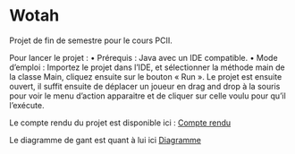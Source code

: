 # Wotah
  Projet de fin de semestre pour le cours PCII.

Pour lancer le projet :
•	Prérequis : Java avec un IDE compatible.
•	Mode d’emploi : Importez le projet dans l’IDE, et sélectionner la méthode main de la classe Main, cliquez ensuite sur le bouton « Run ». Le projet est ensuite ouvert, il suffit ensuite de déplacer un joueur en drag and drop à la souris pour voir le menu d’action apparaitre et de cliquer sur celle voulu pour qu’il l’exécute.


Le compte rendu du projet est disponible ici : [Compte rendu](https://github.com/Julien-LG/Wotah/blob/main/Compte_Rendu_Wotah_Final.pdf) 

Le diagramme de gant est quant à lui ici [Diagramme](https://github.com/Julien-LG/Wotah/blob/main/Wotah_Diagramme_2.pdf)

